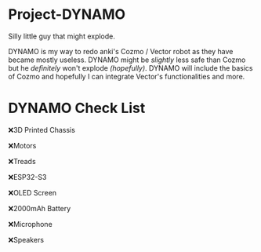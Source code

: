 # Project-DYNAMO
Silly little guy that might explode.

DYNAMO is my way to redo anki's Cozmo / Vector robot as they have became mostly useless. DYNAMO might be *slightly* less safe than Cozmo but he *definitely* won't explode *(hopefully)*.
DYNAMO will include the basics of Cozmo and hopefully I can integrate Vector's functionalities and more.

DYNAMO Check List
==========
❌3D Printed Chassis

❌Motors

❌Treads

❌ESP32-S3

❌OLED Screen

❌2000mAh Battery

❌Microphone

❌Speakers
